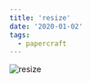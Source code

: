 ```yaml
---
title: 'resize'
date: '2020-01-02'
tags:
  - papercraft
---
```


![resize](/images/matisse_website_images/resize.jpeg)
